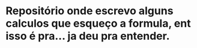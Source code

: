 # Repositório onde escrevo alguns calculos que esqueço a formula, ent isso é pra... ja deu pra entender.